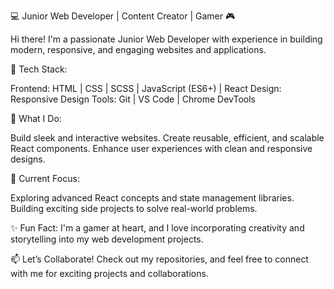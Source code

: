 💻 Junior Web Developer | Content Creator | Gamer 🎮


Hi there! I'm a passionate Junior Web Developer with experience in building modern, responsive, and engaging websites and applications.

🔧 Tech Stack:

Frontend: HTML | CSS | SCSS | JavaScript (ES6+) | React
Design: Responsive Design
Tools: Git | VS Code | Chrome DevTools


🎯 What I Do:

Build sleek and interactive websites.
Create reusable, efficient, and scalable React components.
Enhance user experiences with clean and responsive designs.


🚀 Current Focus:

Exploring advanced React concepts and state management libraries.
Building exciting side projects to solve real-world problems.


✨ Fun Fact:
I'm a gamer at heart, and I love incorporating creativity and storytelling into my web development projects.


📫 Let’s Collaborate!
Check out my repositories, and feel free to connect with me for exciting projects and collaborations.
